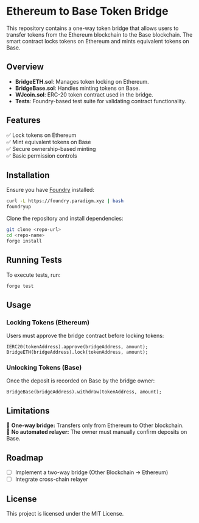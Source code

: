 # Ethereum to Base Token Bridge

This repository contains a one-way token bridge that allows users to transfer tokens from the Ethereum blockchain to the Base blockchain. The smart contract locks tokens on Ethereum and mints equivalent tokens on Base.

## Overview

- **BridgeETH.sol**: Manages token locking on Ethereum.
- **BridgeBase.sol**: Handles minting tokens on Base.
- **WJcoin.sol**: ERC-20 token contract used in the bridge.
- **Tests**: Foundry-based test suite for validating contract functionality.

## Features

✅ Lock tokens on Ethereum  
✅ Mint equivalent tokens on Base  
✅ Secure ownership-based minting  
✅ Basic permission controls  

## Installation

Ensure you have [Foundry](https://book.getfoundry.sh/) installed:

```sh
curl -L https://foundry.paradigm.xyz | bash
foundryup
```

Clone the repository and install dependencies:

```sh
git clone <repo-url>
cd <repo-name>
forge install
```

## Running Tests

To execute tests, run:

```sh
forge test
```

## Usage

### Locking Tokens (Ethereum)

Users must approve the bridge contract before locking tokens:

```solidity
IERC20(tokenAddress).approve(bridgeAddress, amount);
BridgeETH(bridgeAddress).lock(tokenAddress, amount);
```

### Unlocking Tokens (Base)

Once the deposit is recorded on Base by the bridge owner:

```solidity
BridgeBase(bridgeAddress).withdraw(tokenAddress, amount);
```

## Limitations

🚧 **One-way bridge:** Transfers only from Ethereum to Other blockchain.  
🚧 **No automated relayer:** The owner must manually confirm deposits on Base.  

## Roadmap

- [ ] Implement a two-way bridge (Other Blockchain → Ethereum)  
- [ ] Integrate cross-chain relayer  

## License

This project is licensed under the MIT License.

